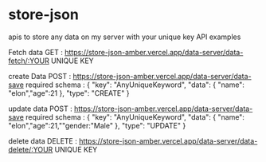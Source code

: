 # store-json
apis to store any data on my server with your unique key
API examples 

Fetch data
GET : https://store-json-amber.vercel.app/data-server/data-fetch/:YOUR UNIQUE KEY

create Data
POST : https://store-json-amber.vercel.app/data-server/data-save 
required schema : {
  "key": "AnyUniqueKeyword",
  "data": {
    "name": "elon","age":21
  },
  "type": "CREATE"
}

update data
POST : https://store-json-amber.vercel.app/data-server/data-save 
required schema : {
  "key": "AnyUniqueKeyword",
  "data": { 
  "name": "elon","age":21,""gender:"Male" 
  },
  "type": "UPDATE"
}

delete data 
DELETE : https://store-json-amber.vercel.app/data-server/data-delete/:YOUR UNIQUE KEY
